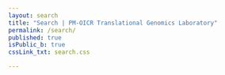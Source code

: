 ```yaml
---
layout: search
title: "Search | PM-OICR Translational Genomics Laboratory"
permalink: /search/
published: true
isPublic_b: true
cssLink_txt: search.css

---
```


<div id="app-search"></div>
